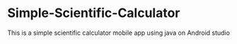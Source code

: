 # Simple-Scientific-Calculator
This is a simple scientific calculator mobile app using java on Android studio
